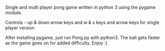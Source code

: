 Single and multi player pong game written in python 3 using the pygame module.

Controls - up & down arrow keys and w & s keys and arrow keys for single player version

After installing pygame, just run Pong.py with python3. The ball gets faster as the game goes on for added difficulty. Enjoy :).
